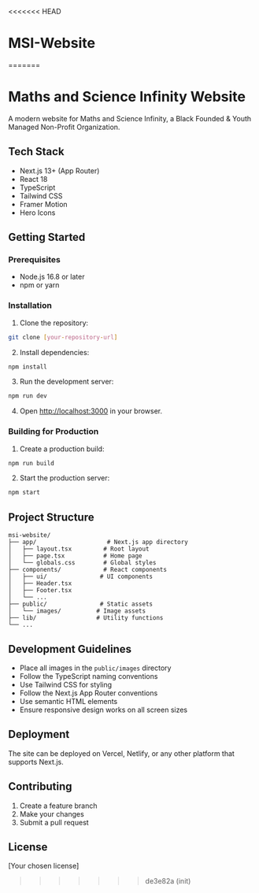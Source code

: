 <<<<<<< HEAD
# MSI-Website
=======
# Maths and Science Infinity Website

A modern website for Maths and Science Infinity, a Black Founded & Youth Managed Non-Profit Organization.

## Tech Stack

- Next.js 13+ (App Router)
- React 18
- TypeScript
- Tailwind CSS
- Framer Motion
- Hero Icons

## Getting Started

### Prerequisites

- Node.js 16.8 or later
- npm or yarn

### Installation

1. Clone the repository:
```bash
git clone [your-repository-url]
```

2. Install dependencies:
```bash
npm install
```

3. Run the development server:
```bash
npm run dev
```

4. Open [http://localhost:3000](http://localhost:3000) in your browser.

### Building for Production

1. Create a production build:
```bash
npm run build
```

2. Start the production server:
```bash
npm start
```

## Project Structure

```
msi-website/
├── app/                    # Next.js app directory
│   ├── layout.tsx         # Root layout
│   ├── page.tsx           # Home page
│   └── globals.css        # Global styles
├── components/            # React components
│   ├── ui/               # UI components
│   ├── Header.tsx
│   ├── Footer.tsx
│   └── ...
├── public/               # Static assets
│   └── images/          # Image assets
├── lib/                 # Utility functions
└── ...
```

## Development Guidelines

- Place all images in the `public/images` directory
- Follow the TypeScript naming conventions
- Use Tailwind CSS for styling
- Follow the Next.js App Router conventions
- Use semantic HTML elements
- Ensure responsive design works on all screen sizes

## Deployment

The site can be deployed on Vercel, Netlify, or any other platform that supports Next.js.

## Contributing

1. Create a feature branch
2. Make your changes
3. Submit a pull request

## License

[Your chosen license]
>>>>>>> de3e82a (init)
